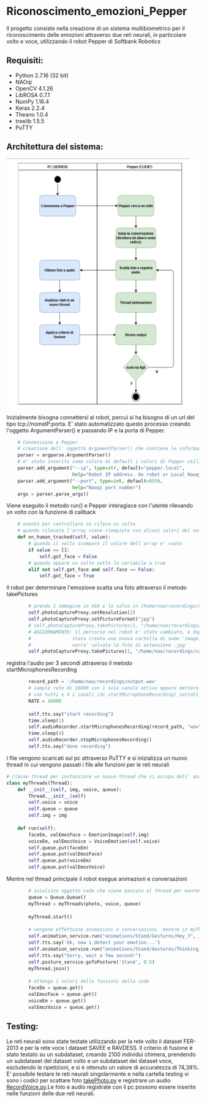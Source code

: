 # Riconoscimento_emozioni_Pepper

Il progetto consiste nella creazione di un sistema multibiometrico per il riconoscimento delle emozioni attraverso due reti neurali, in particolare volto e voce, utilizzando il robot Pepper di Softbank Robotics

## Requisiti:
- Python 2.7.16 (32 bit)
- NAOqi
- OpenCV 4.1.26 
- LibROSA 0.7.1 
- NumPy 1.16.4 
- Keras 2.2.4 
- Theano 1.0.4
- treelib 1.5.5 
- PuTTY

## Architettura del sistema:

<img src="https://github.com/R-dilorenzo/Riconoscimento_emozioni_Pepper/blob/master/img/architettura_proposta.png" alt="architettura del sistema proposto" width="550px" height="650px">

Inizialmente bisogna connettersi al robot, percui si ha bisogno di un url del tipo tcp://nomeIP:porta. E' stato automatizzato questo processo creando l'oggetto ArgumentParser() e passando IP e la porta di Pepper. 

```Python
    # Connessione a Pepper
    # creazione dell' oggetto ArgumentParser() che contiene le informazioni necessarie per connettersi al robot
    parser = argparse.ArgumentParser()
    # e' stato inserito come valore di default i valori di Pepper utilizzato
    parser.add_argument("--ip", type=str, default="pepper.local",
                        help="Robot IP address. On robot or Local Naoqi: use 'pepper.local'.")
    parser.add_argument("--port", type=int, default=9559,
                        help="Naoqi port number")
    args = parser.parse_args()
```

Viene eseguito il metodo run() e Pepper interagisce con l'utente rilevando un volto con la funzione di callback

```Python
    # evento per controllare se rileva un volto
    # quando rilevato l'array viene riempieto con alcuni valori del volto rilevato
    def on_human_tracked(self, value):
        # quando il volto scompare il valore dell array e' vuoto
        if value == []:
            self.got_face = False
        # quando appare un volto setto la variabile a true
        elif not self.got_face and self.face == False:
            self.got_face = True
```

Il robot per determinare l'emozione scatta una foto attraverso il metodo takePictures 

```Python
        # prendo 1 immagine in VGA e la salvo in /home/nao/recordings/cameras/
        self.photoCaptureProxy.setResolution(2)
        self.photoCaptureProxy.setPictureFormat("jpg")
        # self.photoCaptureProxy.takePictures(1, "/home/nao/recordings/cameras", "image")
        # AGGIORNAMENTO: il percorso nel robot e' stato cambiato, e dopo la cartella cameras e'
        #               stata creata una nuova cartella di nome 'image.jpg' e in questa cartella
        #               verra' salvata la foto di estensione .jpg
        self.photoCaptureProxy.takePictures(1, "/home/nao/recordings/cameras/image.jpg", "image")

```

registra l'audio per 3 secondi attraverso il metodo startMicrophonesRecording 

```Python
        record_path = '/home/nao/recordings/output.wav'
        # sample rate di 16000 con 1 solo canale attivo oppure mettere 44000
        # con tutti e 4 i canali (di startMicrophoneRecording) settati a 1
        RATE = 16000

        self.tts.say("start recording")
        time.sleep(1)
        self.audioRecorder.startMicrophonesRecording(record_path, "wav", RATE, [0, 0, 1, 0])
        time.sleep(4)
        self.audioRecorder.stopMicrophonesRecording()
        self.tts.say("done recording")
```

I file vengono scaricati sul pc attraverso PuTTY e si inizializza un nuovo thread in cui vengono passati i file alle funzioni per le reti neurali

```Python
# classe thread per instanziare un nuovo thread che si occupa dell' analisi delle funzioni biometriche
class myThreads(Thread):
    def __init__(self, img, voice, queue):
        Thread.__init__(self)
        self.voice = voice
        self.queue = queue
        self.img = img

    def run(self):
        faceEm, valEmozFace = EmotionImage(self.img)
        voiceEm, valEmozVoice = VoiceEmotion(self.voice)
        self.queue.put(faceEm)
        self.queue.put(valEmozFace)
        self.queue.put(voiceEm)
        self.queue.put(valEmozVoice)
```

Mentre nel thread principale il robot esegue animazioni e conversazioni

```Python
        # inializzo oggetto coda che viene passato al thread per mantenere i valori delle funzioni biometriche
        queue = Queue.Queue()
        myThread = myThreads(photo, voice, queue)

        myThread.start()

        # vengono effettuate animazioni e conversazioni  mentre in myThread vengono eseguite le funzioni biometriche
        self.animation_service.run("animations/Stand/Gestures/Hey_3", _async=False)
        self.tts.say('Ok, now i detect your emotion...')
        self.animation_service.run("animations/Stand/Gestures/Thinking_8", _async=True)
        self.tts.say("Sorry, wait a few second!")
        self.posture_service.goToPosture('Stand', 0.5)
        myThread.join()

        # ottengo i valori delle funzioni dalla coda
        faceEm = queue.get()
        valEmozFace = queue.get()
        voiceEm = queue.get()
        valEmozVoice = queue.get()

```



## Testing:

Le reti neurali sono state testate utilizzando per la rete volto il dataset FER-2013 e per la rete voce i dataset SAVEE e RAVDESS.
Il criterio di fusione è stato testato su un subdataset, creando 2100 individui chimera, prendendo un subdataset del dataset volto e un subdataset dei dataset voce, escludendo le ripetizioni, e si è ottenuto un valore di accuratezza di 74,38%.
E' possibile testare le reti neurali singolarmente e nella cartella testing vi sono i codici per scattare foto [takePhoto.py](https://github.com/R-dilorenzo/Riconoscimento_emozioni_Pepper/blob/master/testing/takePhoto.py) e registrare un audio [RecordVoice.py](https://github.com/R-dilorenzo/Riconoscimento_emozioni_Pepper/blob/master/testing/RecordingVoice.py).Le foto e audio registrate con il pc possono essere inserite nelle funzioni delle due reti neurali.
